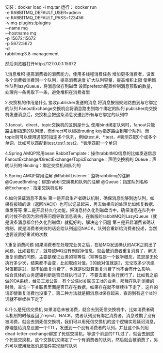 安装：docker load -i mq.tar
运行：
docker run \
-e RABBITMQ_DEFAULT_USER=admin \
-e RABBITMQ_DEFAULT_PASS=123456 \
-v mq-plugins:/plugins \
--name mq \
--hostname mq \
-p 15672:15672 \
-p 5672:5672 \
-d \
rabbitmq:3.8-management

然后浏览器打开http://127.0.0.1:15672

1.消息堆积
提高消费者的消费能力，使用多线程消费任务
增加更多消费者，设置多个消费者消费同一个队列，提高消费速度
扩大队列容量，提高堆积上限
使用惰性队列lazyQueue，将消息储存到磁盘
设置prefetch配置控制消息预取的数量，处理完一条再取下一条，避免堆积在消费者里

2.交换机的作用是什么
接收publisher发送的消息
将消息按照规则路由到与它绑定的队列
FanoutExchange交换机会将消息路由到每个绑定的队列
publisher向交换机发送消息后，交换机会把这条消息发送到所有与它绑定的队列中

3.fanout、direct、topic交换机的区别是什么
使用bind绑定队列时，fanout只能路由到指定的队列里，而direct可以根据routing key指定路由到哪个队列，而topic则可以使用通配符指定多个队列，例如test.#、*.test，#表示匹配0个或多个单词，比如可以匹配到test.test1.test2，*表示匹配一个单词

4.Spring AMQP常用bean
RabbitTemplate：操作rabbitMQ信息的比如发送信息
FanoutExchange/DirectExchange/TopicExchange：声明交换机的
Queue：声明队列的
Binding：绑定交换机和队列的

5.Spring AMQP常用注解
@RabbitListener：监听rabbitmq的注解
@QueueBinding：绑定rabbit交换机和队列的注解
@Queue：指定队列名称
@Exchange：指定交换机名称

6.如何保证消息不丢失
第一是开启生产者确认机制，确保消息能够到达队列，如果有报错的话（返回NACK）也可以记录起来，再去做相应的处理比如修复数据、重发等等
第二是开启持久化功能，把消息持久化到磁盘当中，确保消息在队列中的时候不会因为宕机等问题导致消息丢失，在新版的rabbitMQ的LazyQueue（就是没条消息都会持久化到磁盘）就挺好的，解决这个问题
第三是开启消费者确认机制，就是消费者失败的话会给队列返回NACK，队列会重新给消费者投递，当然也要设置好重试的次数

7.重复消费问题
如果消费者在处理完业务之后，在给MQ发送确认的ACK之前出了问题，比如宕机了，就导致MQ没有删除掉信息，就会被消费者重复消费了，解决重复消费的问题，主要是保证业务的幂等性（幂等性是一个数学概念，意思是无论执行多少次，结果都不会变，比如取绝对值，2的绝对值就是2，无论取多少次绝对值都是2），就不怕重复消费了，也就是说就算重复消费了也不会有什么影响，结合具体的业务逻辑判断是否已经执行过了，不要去重复执行就行了，比如我之前做的OA系统，给员工发公告，有个公告id关联员工id的业务，那我在队列消费的时候，查询一下关联表里面是否已存在数据，如果存在就不继续往下走了，这样的话即使重复消费也没事了，第二种方法就是把消息id保存起来，查询到有这个id的话就不继续往下走了

8.什么是死信交换机
如果消息未被消费，就会去到死信交换机中，比如消费者确认机制的时候返回了reject、NACK，或者队列没有绑定消费者，消息过期了没有被消费，就会去到死信交换机，我们可以用死信交换机的这个逻辑实现延迟消息，原理是给消息设置一个TTL，发送到一个没有消费者的队列，并且这个队列用dead-letter-exchange绑定了死信交换机，等这个消息的TTL过了，就会去到这个死信交换机，这个交换机又绑定了一个有消费者的队列，然后就会被消费了，另外可以使用延迟消息插件实现延时队列

